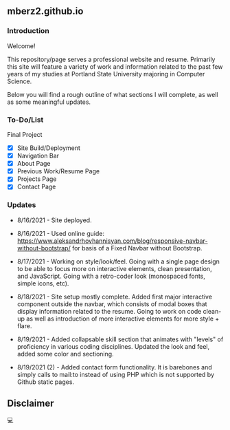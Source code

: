 ## mberz2.github.io

### Introduction

Welcome!

This repository/page serves a professional website and resume. Primarily this site will feature a variety of work and information related to the past few years of my studies at Portland State University majoring in Computer Science.

Below you will find a rough outline of what sections I will complete, as well as some meaningful updates.

### To-Do/List

Final Project

- [x] Site Build/Deployment
- [x] Navigation Bar
- [x] About Page
- [x] Previous Work/Resume Page
- [x] Projects Page
- [x] Contact Page

### Updates

- 8/16/2021 - Site deployed.

- 8/16/2021 - Used online guide: https://www.aleksandrhovhannisyan.com/blog/responsive-navbar-without-bootstrap/ for basis of a Fixed Navbar without Bootstrap.

- 8/17/2021 - Working on style/look/feel. Going with a single page design to be able to focus more on interactive elements, clean presentation, and JavaScript. Going with a retro-coder look (monospaced fonts, simple icons, etc).

- 8/18/2021 - Site setup mostly complete. Added first major interactive component outside the navbar, which consists of modal boxes that display information related to the resume. Going to work on code clean-up as well as introduction of more interactive elements for more style + flare.

- 8/19/2021 - Added collapsable skill section that animates with "levels" of proficiency in various coding disciplines. Updated the look and feel, added some color and sectioning.

- 8/19/2021 (2) - Added contact form functionality. It is barebones and simply calls to mail:to instead of using PHP which is not supported by Github static pages.

## Disclaimer

💻

